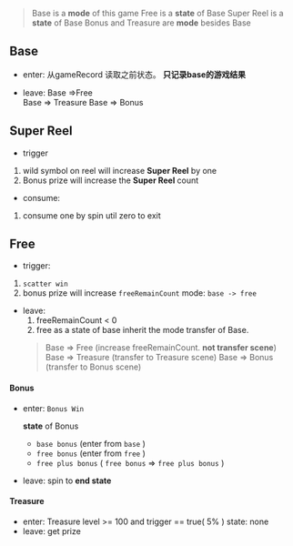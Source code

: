 > Base is a **mode** of this game
> Free is a **state** of Base
> Super Reel is a **state** of Base
> Bonus and Treasure are  **mode** besides Base



## Base
  - enter: 从gameRecord 读取之前状态。
  **只记录base的游戏结果**

  - leave:
  Base =>Free  
  Base => Treasure
  Base => Bonus
## Super Reel
- trigger
1. wild symbol on reel will increase **Super Reel** by one
2. Bonus prize will increase the **Super Reel** count
- consume:
1. consume one by spin util zero to exit 

## Free
- trigger:
1. ```scatter win```
2. bonus prize will increase ```freeRemainCount```
  mode:  ```base -> free```

- leave:
  1. freeRemainCount < 0
  2. free as a state of base inherit the mode transfer of Base.
  > Base => Free (increase freeRemainCount.  **not transfer scene**)
  > Base => Treasure (transfer to Treasure scene)
  > Base => Bonus (transfer to Bonus scene)


#### Bonus
- enter:  ```Bonus Win```

  **state** of Bonus

   - ```base bonus``` (enter from ```base``` )
   - ```free bonus``` (enter from ```free``` )
   - ```free plus bonus``` ( ```free bonus``` => ```free plus bonus``` )

- leave: spin to **end state**
#### Treasure
- enter: Treasure level >= 100 and trigger == true( 5% )
  state: none
- leave: get prize

